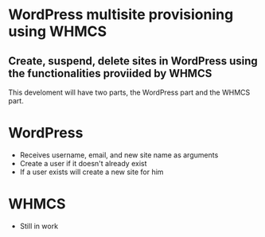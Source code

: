 # WordPress multisite provisioning using WHMCS
## Create, suspend, delete sites in WordPress using the functionalities proviided by WHMCS
This develoment will have two parts, the WordPress part and the WHMCS part.

# WordPress
* Receives username, email, and new site name as arguments
* Create a user if it doesn't already exist
* If a user exists will create a new site for him

# WHMCS
* Still in work
